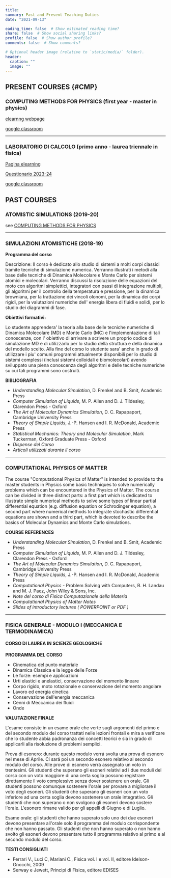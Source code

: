 ```yaml
---
title:
summary: Past and Present Teaching Duties
date: "2021-09-13"

eading_time: false  # Show estimated reading time?
share: false  # Show social sharing links?
profile: false  # Show author profile?
comments: false  # Show comments?

# Optional header image (relative to `static/media/` folder).
header:
  caption: ""
  image: ""
---
```


## **PRESENT COURSES** {#CMP}

### COMPUTING METHODS FOR PHYSICS (first year - master in physics) 

[elearnng webpage](https://elearning.uniroma1.it/course/view.php?id=7741 "elearning web page of the course") 

[google classroom](https://classroom.google.com/c/NjI0MDYyMTk2Nzkw?cjc=svgtdpi)

---

### LABORATORIO DI CALCOLO (primo anno - laurea triennale in fisica)

[Pagina elearning](https://elearning.uniroma1.it/course/view.php?id=7718 "elearning webpage of the course") 

[Questionario 2023-24](https://docs.google.com/forms/d/e/1FAIpQLSeXGUYTMUgLHHS4SxbzXgr0_bNCL52fGdpt6iX_vMfd1-JIig/viewform)

[google classroom](https://classroom.google.com/c/NjI0MDYwNzIwNDU4?cjc=mgqkbx3)

## **PAST COURSES**

### ATOMISTIC SIMULATIONS (2019-20) 

see [COMPUTING METHODS FOR PHYSICS](#CMP)

---

### SIMULAZIONI ATOMISTICHE (2018-19)

**Programma del corso**

Descrizione: Il corso è dedicato allo studio di sistemi a molti corpi classici tramite tecniche di simulazione numerica. Verranno illustrati i metodi alla base delle tecniche di Dinamica Molecolare e Monte Carlo per sistemi atomici e molecolari. Verranno discussi la risoluzione delle equazioni del moto con algoritmi simplettici, integratori con passi di integrazione multipli, gli algoritmi per il controllo della temperatura e pressione, per la dinamica browniana, per la trattazione dei vincoli olonomi, per la dinamica dei corpi rigidi, per la valutazioni numeriche dell' energia libera di fluidi e solidi, per lo studio dei diagrammi di fase.


**Obiettivi formativi:**

Lo studente apprendera' la teoria alla base delle tecniche numeriche di Dinamica Molecolare (MD) e Monte Carlo (MC) e l'implementazione di tali conoscenze, con l' obiettivo di arrivare a scrivere un proprio codice di simulazione MD e di utilizzarlo per lo studio della struttura e della dinamica del modello scelto. Alla fine del corso lo studente sara' anche in grado di utilizzare i piu' comuni programmi attualmente disponibili per lo studio di sistemi complessi (inclusi sistemi colloidali e biomolecolari) avendo sviluppato una piena conoscenza degli algoritmi e delle tecniche numeriche su cui tali programmi sono costruiti.

**BIBLIOGRAFIA**

-  *Understanding Molecular Simulation*, D. Frenkel and B. Smit, Academic Press
-  *Computer Simulation of Liquids*, M. P. Allen and D. J. Tildesley, Clarendon Press - Oxford
-  *The Art of Molecular Dynamics Simulation*, D. C. Rapapaport, Cambridge University Press
-  *Theory of Simple Liquids*, J.-P. Hansen and I. R. McDonald, Academic Press
-  *Statistical Mechanics: Theory and Molecular Simulation*, Mark Tuckerman, Oxford Graduate Press - Oxford
-  *Dispense del Corso*
-  *Articoli utilizzati durante il corso*

---

### COMPUTATIONAL PHYSICS OF MATTER 

The course "Computational Physics of Matter" is intended to provide to the master students in Physics some basic techniques to solve numerically problems which can be encountered in the Physics of Matter. The course can be divided in three distinct parts: a first part which is dedicated to illustrate simple numerical methods to solve some types of linear partial differential equation (e.g. diffusion equation or Schrodinger equation), a second part where numerical methods to integrate stochastic differential equations are shown and a third part, which is devoted to describe the basics of Molecular Dynamics and Monte Carlo simulations.

**COURSE REFERENCES**

-   *Understanding Molecular Simulation*, D. Frenkel and B. Smit, Academic Press
-   *Computer Simulation of Liquids*, M. P. Allen and D. J. Tildesley, Clarendon Press - Oxford
-   *The Art of Molecular Dynamics Simulation*, D. C. Rapapaport, Cambridge University Press
-   *Theory of Simple Liquids*, J.-P. Hansen and I. R. McDonald, Academic Press
-   *Computational Physics* - Problem Solving with Computers, R. H. Landau and M. J. Paez, John Wiley & Sons, Inc.
-   *Note del corso di Fisica Computazionale della Materia*
-   *Computational Physics of Matter Notes*
-   *Slides of introductory lectures ( POWERPOINT or PDF )* 

---

### FISICA GENERALE - MODULO I (MECCANICA E TERMODINAMICA)
#### CORSO DI LAUREA IN SCIENZE GEOLOGICHE

**PROGRAMMA DEL CORSO**

- Cinematica del punto materiale
- Dinamica Classica e la legge delle Forze
- Le forze: esempi e applicazioni
- Urti elastici e anelastici, conservazione del momento lineare
- Corpo rigido, moto rotazionale e conservazione del momento angolare
- Lavoro ed energia cinetica
- Conservazione dell'energia meccanica
- Cenni di Meccanica dei fluidi
- Onde

**VALUTAZIONE FINALE**

L'esame consiste in un esame orale che verte sugli argomenti del primo e del secondo modulo del corso trattati nelle lezioni frontali e mira a verificare che lo studente abbia padronanza dei concetti teorici e sia in grado di applicarli alla risoluzione di problemi semplici.

Prova di esonero: durante questo modulo verrá svolta una prova di esonero nel mese di Aprile. Ci sará poi un secondo esonero relativo al secondo modulo del corso. Alle prove di esonero verrá assegnato un voto in trentesimi. Gli studenti che superano gli esoneri relativi ad i due moduli del corso con un voto maggiore di una certa soglia possono registrare direttamente il voto complessivo senza dover sostenere un orale. Gli studenti possono comunque sostenere l'orale per provare a migliorare il voto degli esoneri. Gli studenti che superano gli esoneri con un voto inferiore ad una certa soglia devono sostenere un orale integrativo. Gli studenti che non superano o non svolgono gli esoneri devono sostere l'orale. L'esonero rimane valido per gli appelli di Giugno e di Luglio.

Esame orale: gli studenti che hanno superato solo uno dei due esoneri devono presentare all'orale solo il programma del modulo corrispondente che non hanno passato. Gli studenti che non hanno superato o non hanno svolto gli esoneri devono presentare tutto il programma relativo al primo e al secondo modulo del corso.

**TESTI CONSIGLIATI**

- Ferrari V., Luci C, Mariani C., Fisica vol. I e vol. II, editore Idelson-Gnocchi, 2009
- Serway e Jewett, Principi di Fisica, editore EDISES
